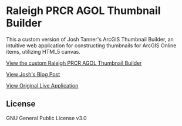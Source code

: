 # Raleigh PRCR AGOL Thumbnail Builder

This a custom version of Josh Tanner's ArcGIS Thumbnail Builder, an intuitive web application for constructing
thumbnails for ArcGIS Online items, utilizing HTML5 canvas.

[View the custom Raleigh PRCR AGOL Thumbnail Builder](https://skarplab.github.io/prcr-agol-thumbnail-builder)

[View Josh's Blog Post](http://tannergeo.com/2018/12/26/Creating-a-Thumbnail-Builder.html)

[View Original Live Application](https://dev.navigator.oregon.gov/agol/thumbnailbuilder/index.html?background=./img/gallery/boat.jpg&logo=./img/gallery/osmb.png&titleColor=111,166,166,0.7&title=Great%20White%20Shark%20Migratory%20Patterns&category=Feature%20Service&sidebarColor=166,17,3,0.7)

## License

GNU General Public License v3.0
